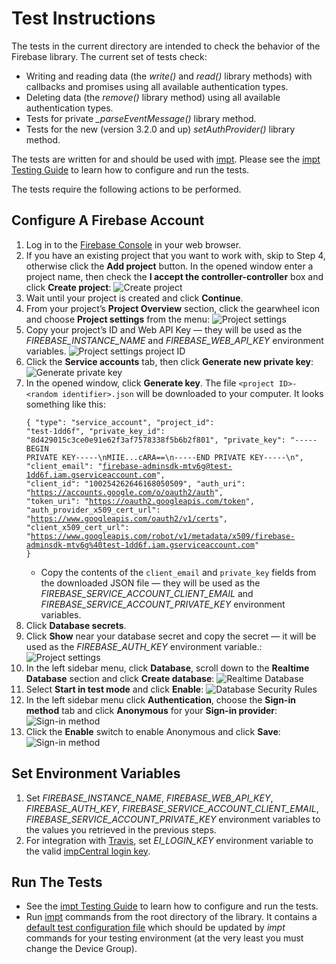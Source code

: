 # Test Instructions #

The tests in the current directory are intended to check the behavior of the Firebase library. The current set of tests check:

- Writing and reading data (the *write()* and *read()* library methods) with callbacks and promises using all available authentication types.
- Deleting data (the *remove()* library method) using all available authentication types.
- Tests for private *_parseEventMessage()* library method.
- Tests for the new (version 3.2.0 and up) *setAuthProvider()* library method.

The tests are written for and should be used with [impt](https://github.com/electricimp/imp-central-impt). Please see the [impt Testing Guide](https://github.com/electricimp/imp-central-impt/blob/master/TestingGuide.md) to learn how to configure and run the tests.

The tests require the following actions to be performed.

## Configure A Firebase Account ##

1. Log in to the [Firebase Console](https://console.firebase.google.com) in your web browser.
1. If you have an existing project that you want to work with, skip to Step 4, otherwise click the **Add project** button.
In the opened window enter a project name, then check the **I accept the controller-controller** box and click **Create project**:
![Create project](../png/CreateProject.png)
1. Wait until your project is created and click **Continue**.
1. From your project’s **Project Overview** section, click the gearwheel icon and choose **Project settings** from the menu:
![Project settings](../png/ProjectSettings.png)
1. Copy your project’s ID and Web API Key &mdash; they will be used as the *FIREBASE_INSTANCE_NAME* and *FIREBASE_WEB_API_KEY* environment variables.
![Project settings project ID](../png/ProjectSettingsProjectIdAndWebApiKey.png)
1. Click the **Service accounts** tab, then click **Generate new private key**:
![Generate private key](../png/GeneratePrivateKey.png)
1. In the opened window, click **Generate key**. The file `<project ID>-<random identifier>.json` will be downloaded to your computer.
It looks something like this:<br /><pre><code>{ "type": "service_account",
      "project_id": "test-1dd6f",
      "private_key_id": "8d429015c3ce0e91e62f3af7578338f5b6b2f801",
      "private_key": "-----BEGIN PRIVATE KEY-----\nMIIE...cARA==\n-----END PRIVATE KEY-----\n",
      "client_email": "firebase-adminsdk-mtv6g@test-1dd6f.iam.gserviceaccount.com",
      "client_id": "100254262646168050509",
      "auth_uri": "https://accounts.google.com/o/oauth2/auth",
      "token_uri": "https://oauth2.googleapis.com/token",
      "auth_provider_x509_cert_url": "https://www.googleapis.com/oauth2/v1/certs",
      "client_x509_cert_url": "https://www.googleapis.com/robot/v1/metadata/x509/firebase-adminsdk-mtv6g%40test-1dd6f.iam.gserviceaccount.com" }</code></pre>
    - Copy the contents of the `client_email` and `private_key` fields from the downloaded JSON file &mdash; they will be used as the *FIREBASE_SERVICE_ACCOUNT_CLIENT_EMAIL* and *FIREBASE_SERVICE_ACCOUNT_PRIVATE_KEY* environment variables.
1. Click **Database secrets**.
1. Click **Show** near your database secret and copy the secret &mdash; it will be used as the *FIREBASE_AUTH_KEY* environment variable.:
![Project settings](../png/DatabaseSecret.png)
1. In the left sidebar menu, click **Database**, scroll down to the **Realtime Database** section and click **Create database**:
![Realtime Database](../png/RealtimeDatabase.png)
1. Select **Start in test mode** and click **Enable**:
![Database Security Rules](../png/DatabaseSecurityRules.png)
1. In the left sidebar menu click **Authentication**, choose the **Sign-in method** tab and click **Anonymous** for your **Sign-in provider**:
![Sign-in method](../png/SignInMethod.png)
1. Click the **Enable** switch to enable Anonymous and click **Save**:
![Sign-in method](../png/EnableAnonymousProvider.png)

## Set Environment Variables ##

1. Set *FIREBASE_INSTANCE_NAME*, *FIREBASE_WEB_API_KEY*, *FIREBASE_AUTH_KEY*, *FIREBASE_SERVICE_ACCOUNT_CLIENT_EMAIL*, *FIREBASE_SERVICE_ACCOUNT_PRIVATE_KEY* environment variables to the values you retrieved in the previous steps.
1. For integration with [Travis](https://travis-ci.org), set *EI_LOGIN_KEY* environment variable to the valid [impCentral login key](https://developer.electricimp.com/tools/impcentral/impcentralintroduction#login-keys).

## Run The Tests ##

- See the [impt Testing Guide](https://github.com/electricimp/imp-central-impt/blob/master/TestingGuide.md) to learn how to configure and run the tests.
- Run [impt](https://github.com/electricimp/imp-central-impt) commands from the root directory of the library. It contains a [default test configuration file](../.impt.test) which should be updated by *impt* commands for your testing environment (at the very least you must change the Device Group).
